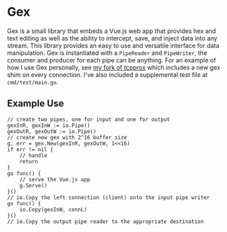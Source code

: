 # Gex
Gex is a small library that embeds a Vue.js web app that
provides hex and text editing as well as the ability to intercept, save, and inject
data into any stream. This library provides an easy to use and versatile interface for data manipulation. Gex is instantiated with a `PipeReader` and `PipeWriter`,
the consumer and producer for each pipe can be anything. For an example of how
I use Gex personally, see [my fork of tcpprox](https://github.com/jeffssh/tcpprox)
which includes a new gex shim on every connection. I've also included a supplemental test file at `cmd/test/main.go`.


## Example Use

```golang
// create two pipes, one for input and one for output
gexInR, gexInW := io.Pipe()
gexOutR, gexOutW := io.Pipe()
// create new gex with 2^16 buffer size
g, err = gex.New(gexInR, gexOutW, 1<<16)
if err != nil {
    // handle
    return
}
go func() {
    // serve the Vue.js app
    g.Serve()
}()
// io.Copy the left connection (client) onto the input pipe writer
go func() {
    io.Copy(gexInW, connL)
}()
// io.Copy the output pipe reader to the appropriate destination
```

